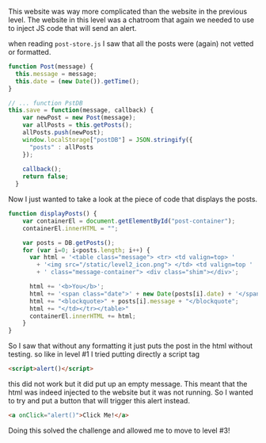 This website was way more complicated than the website in the previous level.
The website in this level was a chatroom that again we needed to use to inject JS code that will send an alert.

when reading `post-store.js` I saw that all the posts were (again) not vetted or formatted.
```javascript
function Post(message) { 
  this.message = message;
  this.date = (new Date()).getTime();
}

// ... function PstDB
this.save = function(message, callback) {
    var newPost = new Post(message);
    var allPosts = this.getPosts();
    allPosts.push(newPost);
    window.localStorage["postDB"] = JSON.stringify({
      "posts" : allPosts
    });
 
    callback();
    return false;
  }
```

Now I just wanted to take a look at the piece of code that displays the posts.
```javascript
function displayPosts() {
	var containerEl = document.getElementById("post-container");
	containerEl.innerHTML = "";

	var posts = DB.getPosts();
	for (var i=0; i<posts.length; i++) {
	  var html = '<table class="message"> <tr> <td valign=top> '
		+ '<img src="/static/level2_icon.png"> </td> <td valign=top '
		+ ' class="message-container"> <div class="shim"></div>';

	  html += '<b>You</b>';
	  html += '<span class="date">' + new Date(posts[i].date) + '</span>';
	  html += "<blockquote>" + posts[i].message + "</blockquote";
	  html += "</td></tr></table>"
	  containerEl.innerHTML += html; 
	}
}
```

So I saw that without any formatting it just puts the post in the html without testing. so like in level #1 I tried putting directly a script tag
```html
<script>alert()</script>
```
this did not work but it did put up an empty message. This meant that the html was indeed injected to the website but it was not running. So I wanted to try and put a button that will trigger this alert instead.

```html
<a onClick="alert()">Click Me!</a>
```
Doing this solved the challenge and allowed me to move to level #3!